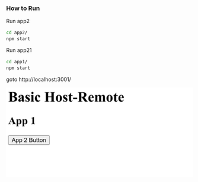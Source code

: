 ### How to Run

Run app2 
```bash
cd app2/
npm start
```

Run app21
```bash
cd app1/
npm start
```

goto http://localhost:3001/

<img src="app-working.png"></img>